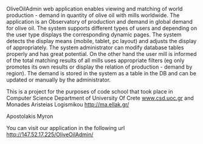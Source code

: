 OliveOilAdmin web application enables viewing and matching of world production - demand in quantity of olive oil with mills worldwide. The application is an Observatory of production and demand in global demand for olive oil. The system supports different types of users and depending on the user type displays the corresponding dynamic pages. The system detects the display means (mobile, tablet, pc layout) and adjusts the display of appropriately. The system administrator can modify database tables properly and has great potential. On the other hand the user mill is informed of the total matching results of all mills uses appropriate filters (eg only promotes its own results or display the relation of production - demand by region). The demand is stored in the system as a table in the DB and can be updated or manually by the administrator.

This is a project for the purposes of code school that took place in Computer Science Department of University Of Crete
www.csd.uoc.gr and Monades Aristeias Logismikou http://ma.ellak.gr/

Apostolakis Myron

You can visit our application in the following url http://147.52.17.225/OliveOilAdmin/
